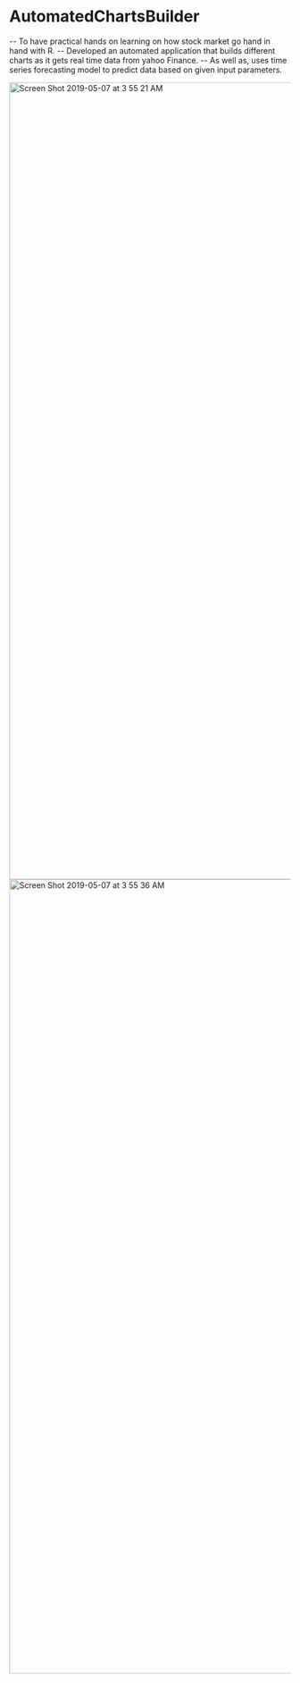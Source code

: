 # AutomatedChartsBuilder

-- To have practical hands on learning on how stock market go hand in hand with R.
-- Developed an automated application that builds different charts as it gets real time data from yahoo Finance.
-- As well as, uses time series forecasting model to predict data based on given input parameters.

<img width="1426" alt="Screen Shot 2019-05-07 at 3 55 21 AM" src="https://user-images.githubusercontent.com/26671243/57282953-16115100-707c-11e9-8a1e-db985de4a158.png">

<img width="1421" alt="Screen Shot 2019-05-07 at 3 55 36 AM" src="https://user-images.githubusercontent.com/26671243/57282935-0eea4300-707c-11e9-96bf-398290578e5d.png">

